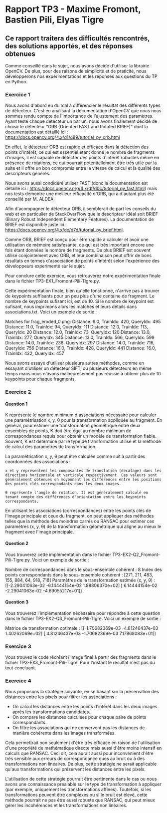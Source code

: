 # Rapport TP3 - Maxime Fromont, Bastien Pili, Elyas Tigre
## Ce rapport traitera des difficultés rencontrés, des solutions apportés, et des réponses obtenues

Comme conseillé dans le sujet, nous avons décidé d'utiliser la librairie OpenCV. De plus, pour des raisons de simplicité et de praticité, nous développerons nos expérimentations et les réponses aux questions du TP en Python.

### Exercice 1

Nous avons d'abord eu du mal à différencier le résultat des différents types de détecteur. C'est en analisant la documentation d'OpenCV que nous nous sommes rendu compte de l'importance de l'ajustement des paramètres. Ayant testé chaque détecteur un par un, nous avons finalement décidé de choisir le détecteur "ORB (Oriented FAST and Rotated BRIEF)" dont la documentation est détaillé ici : https://docs.opencv.org/4.x/d1/d89/tutorial_py_orb.html

En effet, le détecteur ORB est rapide et efficace dans la détection des points d'intérêt, ce qui est essentiel étant donné le nombre de fragments d'images, il est capable de détecter des points d'intérêt robustes même en présence de rotations, ce qui pourrait potentiellement être très utile par la suite et il offre un bon compromis entre la vitesse de calcul et la qualité des descripteurs générés.

Nous avons aussi condidéré utiliser FAST (donc la documentation est détaillé ici : https://docs.opencv.org/4.x/df/d0c/tutorial_py_fast.html) mais nos tests démontre une meilleur efficacité d'ORB, qui à d'autant plus été conseillé par M. ALDEA.

Afin d'acompagner le détecteur ORB, il semblerait de part les conseils du web et en particulier de StackOverFlow que le descripteur idéal soit BRIEF (Binary Robust Independent Elementary Features). La documentation de BRIEF est disponible juste ici : https://docs.opencv.org/4.x/dc/d7d/tutorial_py_brief.html.

Comme ORB, BRIEF est conçu pour être rapide à calculer et avoir une utilisation de mémoire satisfesante, ce qui est très important encore une fois étant données le nombre de fragments. De plus BRIEF est souvent utilisé conjointement avec ORB, et leur combinaison peut offrir de bons résultats en termes d'association de points d'intérêt selon l'expérience des développeurs experimenté sur le sujet.

Pour conclure cette exercice, vous retrouverez notre expérimentation finale dans le fichier TP3-EX1_Fromont-Pili-Tigre.py.

Cette expérimentation finale, bien qu'elle fonctionne, n'arrive pas à trouver de keypoints suffisants pour un peu plus d'une centaine de fragment. Le nombre de keypoints sufisant ici, est de 10. Si le nombre de keypoint est sufisant, nous imprimons alors les matches et leurs détails dans associations.txt. Voici un exemple de sortie :

Matches for frag_eroded_0.png:
Distance: 9.0, TrainIdx: 420, QueryIdx: 495
Distance: 11.0, TrainIdx: 94, QueryIdx: 111
Distance: 12.0, TrainIdx: 113, QueryIdx: 20
Distance: 12.0, TrainIdx: 73, QueryIdx: 120
Distance: 13.0, TrainIdx: 277, QueryIdx: 345
Distance: 13.0, TrainIdx: 566, QueryIdx: 599
Distance: 14.0, TrainIdx: 238, QueryIdx: 297
Distance: 14.0, TrainIdx: 716, QueryIdx: 756
Distance: 16.0, TrainIdx: 428, QueryIdx: 441
Distance: 16.0, TrainIdx: 422, QueryIdx: 457

Nous avons essayé d'utiliser plusieurs autres méthodes, comme en essayant d'utiliser un détecteur SIFT, ou plusieurs détecteurs en même temps maos nous n'avons malheuresement pas réussie à obtenir plus de 10 keypoints pour chaque fragments.

### Exercice 2

#### Question 1

K représente le nombre minimum d'associations nécessaire pour calculer une paramétrisation x, y, θ pour la transformation appliquée au fragment. En général, pour estimer une transformation géométrique entre deux ensembles de points, K doit être égal au nombre minimum de correspondances requis pour obtenir un modèle de transformation fiable. Souvent, K est déterminé par le type de transformation utilisé et la méthode de calcul des paramètres de transformation.

La paramétrisation x, y, θ peut être calculée comme suit à partir des coordonnées des associations :

    x et y représentent les composantes de translation (décalage) dans les directions horizontale et verticale respectivement. Ces valeurs sont généralement obtenues en moyennant les différences entre les positions des points clés correspondants dans les deux images.

    θ représente l'angle de rotation. Il est généralement calculé en tenant compte des différences d'orientation entre les keypoints correspondants.

En utilisant les associations (correspondances) entre les points clés de l'image principale et ceux du fragment, on peut appliquer des méthodes telles que la méthode des moindres carrés ou RANSAC pour estimer ces paramètres (x, y, θ) de la transformation géométrique qui aligne au mieux le fragment avec l'image principale.

#### Question 2

Vous trouverez cette implémentation dans le fichier TP3-EX2-Q2_Fromont-Pili-Tigre.py. Voici un exemple de sortie :

Nombre de correspondances dans le sous-ensemble cohérent : 8
Index des points correspondants dans le sous-ensemble cohérent : [271, 211, 483, 155, 884, 64, 918, 718]
Paramètres de la transformation estimée (x, y, θ) : [[-2.29041063e-02 -6.14444154e-02  1.88806370e+02]
 [ 6.14444154e-02 -2.29041063e-02 -4.69055217e+01]]

 #### Question 3

 Vous trouverez l'implémentation nécéssaire pour répondre à cette question dans le fichier TP3-EX2-Q3_Fromont-Pili-Tigre. Voici un exemple de sortie :

 Matrice de transformation optimale :
[[-1.70682369e-03 -4.81246437e-03  1.40262069e+02]
 [ 4.81246437e-03 -1.70682369e-03  7.17968083e+01]]

 ### Exercice 3

 Vous trouvez le code récréant l'image final à partir des fragments dans le fichier TP3-EX3_Fromont-Pili-Tigre.
 Pour l'instant le résultat n'est pas du tout concluant.

 ### Exercice 4
Nous proposons la stratégie suivante, en se basant sur la préservation des distances entre les pixels pour filtrer les associations :
 - On calcul les distances entre les points d'intérêt dans les deux images après les transformations candidates.
 - On compare les distances calculées pour chaque paire de points correspondants.
 - On filtre les associations qui ne conservent pas les distances de manière cohérente dans les images transformées.

 Cela permettrait non seulement d'être très efficace en raison de l'utilisation d'une propriété de mathématique directe mais aussi d'être moins intensif en calculs que RANSAC. Ceci dit, cela aurait aussi pour inconvénient d'être très sensible aux erreurs de correspondance dues au bruit ou à des transformations non linéaires. De plus, cette stratégie ne serait applicable qu'aux transformations qui préservent les distances entre les pixels.

L'utilisation de cette stratégie pourrait être pertinente dans le cas ou nous avons une connaissance préalable sur le type de transformation à appliquer (par exemple, uniquement les transformations affines). Toutefois, si les transformations peuvent être complexes ou si le bruit est élevé, cette méthode pourrait ne pas être aussi robuste que RANSAC, qui peut mieux gérer les incohérences et les transformations non linéaires.